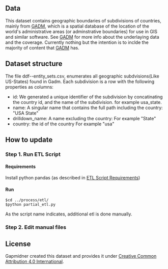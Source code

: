 ## Data
This dataset contains geographic boundaries of subdivisions of countries, mainly from [GADM][GADM], which is a spatial database of the location of the world's administrative areas (or adminstrative boundaries) for use in GIS and similar software. See [GADM][GADM] for more info about the underlaying data and the coverage. Currently nothing but the intention is to inclde the majority of content that [GADM][GADM] has.

## Dataset structure
The file ddf--entity_sets.csv, enumerates all geographic subdvisions(Like US-States) found in Gadm. Each subdivision is a row with the following properties as columns:
* id: We generated a unique identifier of the subdivision by concatinating the country id, and the name of the subdivision. for example usa_state.
* name: A singular name that contains the full path including the country: "USA State"
* drilldown_name: A name excluding the country: For example "State"
* country: the id of the country For example "usa"


## How to update
### Step 1. Run ETL Script
#### Requirements
Install python pandas (as described in [ETL Script Requirements][etl_req])

#### Run

    $cd ../process/etl/
    $python partial_etl.py

As the script name indicates, additional etl is done manually.

### Step 2. Edit manual files

## License
Gapmidner created this dataset and provides it under [Creative Common Attribution 4.0 International][CC].

[CC]: https://creativecommons.org/licenses/by/4.0/
[GADM]:  http://www.gadm.org/
[etl_req]: https://github.com/open-numbers/py-scripts/wiki/Python-ETL-Requirements
